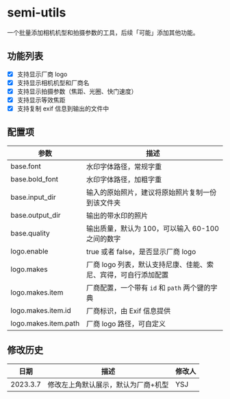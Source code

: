 # semi-utils
一个批量添加相机机型和拍摄参数的工具，后续「可能」添加其他功能。



## 功能列表

- [x] 支持显示厂商 logo
- [x] 支持显示相机机型和厂商名
- [x] 支持显示拍摄参数（焦距、光圈、快门速度）
- [x] 支持显示等效焦距
- [x] 支持复制 exif 信息到输出的文件中

## 配置项

| 参数                 | 描述                                                         |
| -------------------- | ------------------------------------------------------------ |
| base.font            | 水印字体路径，常规字重                                       |
| base.bold_font       | 水印字体路径，加粗字重                                       |
| base.input_dir       | 输入的原始照片，建议将原始照片复制一份到该文件夹             |
| base.output_dir      | 输出的带水印的照片                                           |
| base.quality         | 输出质量，默认为 100，可以输入 60-100 之间的数字             |
| logo.enable          | true 或者 false，是否显示厂商 logo                           |
| logo.makes           | 厂商 logo 列表，默认支持尼康、佳能、索尼、宾得，可自行添加配置 |
| logo.makes.item      | 厂商配置，一个带有 `id` 和 `path` 两个键的字典               |
| logo.makes.item.id   | 厂商标识，由 Exif 信息提供                                   |
| logo.makes.item.path | 厂商 logo 路径，可自定义                                     |

## 修改历史

| 日期             | 描述                 | 修改人|
|----------------|--------------------|--------|
| 2023.3.7       | 修改左上角默认展示，默认为厂商+机型 |YSJ|